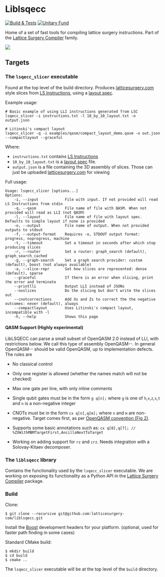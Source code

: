 # Liblsqecc

[![Build & Tests](https://github.com/latticesurgery-com/liblsqecc/actions/workflows/build_and_test.yml/badge.svg)](https://github.com/latticesurgery-com/liblsqecc/actions/workflows/build_and_test.yml)
[![Unitary Fund](https://img.shields.io/badge/Supported%20By-Unitary%20Fund-FFFF00.svg)](https://unitary.fund)

Home of a set of fast tools for compiling lattice surgery instructions. Part of the [Lattice Surgery Compiler](https://github.com/latticesurgery-com/lattice-surgery-compiler) family.

![](https://user-images.githubusercontent.com/36427091/193476068-eddfea28-3d91-4398-8de4-3a55bb43faa7.gif)

## Targets
### The `lsqecc_slicer` executable

Found at the top level of the build directory. Produces [latticesurgery.com](https://latticesurgery.com) style slices from [LS Instructions](https://github.com/latticesurgery-com/lattice-surgery-compiler/issues/246), using a [layout spec](https://github.com/latticesurgery-com/lattice-surgery-compiler/issues/250).
 
Example usage: 

```shell
# Basic example of using LLI instructions generated from LSC
lsqecc_slicer -i instructions.txt -l 10_by_10_layout.txt -o output.json

# Litinski's compact layout
lsqecc_slicer -q -i examples/qasm/compact_layout_demo.qasm -o out.json --compactlayout --graceful
```
Where:
 * `instructions.txt` contains [LS Instructions](https://github.com/latticesurgery-com/lattice-surgery-compiler/issues/246)
 * `10_by_10_layout.txt` is a [layout spec](https://github.com/latticesurgery-com/lattice-surgery-compiler/issues/250) file.
 * `output.json` is a file containing the 3D assembly of slices. Those can just be uploaded [latticesurgery.com](https://latticesurgery.com) for viewing

Full usage:
```
Usage: lsqecc_slicer [options...]
Options:
    -i, --input            File with input. If not provided will read LS Instructions from stdin
    -q, --qasm             File name of file with QASM. When not provided will read as LLI (not QASM)
    -l, --layout           File name of file with layout spec. Defaults to simple layout if none is provided
    -o, --output           File name of output. When not provided outputs to stdout
    -f, --output-format    Requires -o, STDOUT output format: progress, noprogress, machine
    -t, --timeout          Set a timeout in seconds after which stop producing slices
    -r, --router           Set a router: graph_search (default), graph_search_cached
    -g, --graph-search     Set a graph search provider: custom (default), boost (not always available)
    -a, --slice-repr       Set how slices are represented: dense (default), sparse
    --graceful             If there is an error when slicing, print the error and terminate
    --printlli             Output LLI instead of JSONs
    --noslices             Do the slicing but don't write the slices out
    --cnotcorrections      Add Xs and Zs to correct the the negative outcomes: never (default), always
    --compactlayout        Uses Litinski's compact layout, incompatible with -l
    -h, --help             Shows this page      
```
#### QASM Support (Highly experimental)
LibLSQECC can parse a small subset of OpenQASM 2.0 instead of LLI, with restrictions below. We call this type of assembly OpenQASM--. In general OpenQASM-- should be valid OpenQASM, up to implementation defects. The rules are 
 * No classical control
 * Only one register is allowed (whether the names match will not be checked)
 * Max one gate per line, with only inline comments
 * Single qubit gates must be in the form `g q[n];` where `g` is one of `h`,`x`,`z`,`s`,`t` and `n` is a non-negative integer
 * CNOTs must be in the form `cx q[n],q[m];` where `n` and `m` are non-negative. Target comes first, as per [OpenQASM convention (Fig 2)](https://arxiv.org/pdf/1707.03429.pdf).
 * Supports some basic annotations such as: `cx q[0],q[7]; // %ZXWithMBMTargetFirst,AncillaNextToTarget`

 * Working on adding support for `rz` and `crz`. Needs integration with a Solovay-Kitaev decomposer.

### The `liblsqecc` library

Contains the functionality used by the `lsqecc_slicer` executable. We are working on exposing its functionality as a Python API in the [Lattice Surgery Compiler](https://github.com/latticesurgery-com/lattice-surgery-compiler) package.

### Build
Clone:
```shell
$ git clone --recursive git@github.com:latticesurgery-com/liblsqecc.git 
```

Install the [Boost](https://www.boost.org/) development headers for your platform. (optional, used for faster path finding in some cases)

Standard CMake build:
```shell
$ mkdir build
$ cd build
$ cmake ..
```

The `lsqecc_slicer` executable will be at the top level of the `build` directory.
